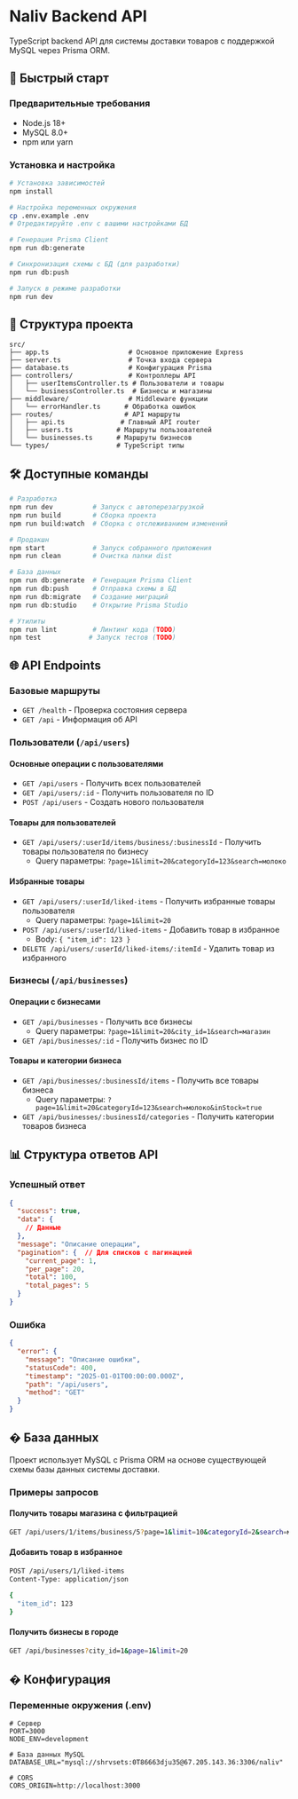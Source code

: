 # Naliv Backend API

TypeScript backend API для системы доставки товаров с поддержкой MySQL через Prisma ORM.

## 🚀 Быстрый старт

### Предварительные требования
- Node.js 18+
- MySQL 8.0+
- npm или yarn

### Установка и настройка
```bash
# Установка зависимостей
npm install

# Настройка переменных окружения
cp .env.example .env
# Отредактируйте .env с вашими настройками БД

# Генерация Prisma Client
npm run db:generate

# Синхронизация схемы с БД (для разработки)
npm run db:push

# Запуск в режиме разработки
npm run dev
```

## 📁 Структура проекта

```
src/
├── app.ts                    # Основное приложение Express
├── server.ts                 # Точка входа сервера
├── database.ts               # Конфигурация Prisma
├── controllers/              # Контроллеры API
│   ├── userItemsController.ts # Пользователи и товары
│   └── businessController.ts  # Бизнесы и магазины
├── middleware/               # Middleware функции
│   └── errorHandler.ts      # Обработка ошибок
├── routes/                  # API маршруты
│   ├── api.ts              # Главный API router
│   ├── users.ts           # Маршруты пользователей
│   └── businesses.ts      # Маршруты бизнесов
└── types/                 # TypeScript типы
```

## 🛠 Доступные команды

```bash
# Разработка
npm run dev          # Запуск с автоперезагрузкой
npm run build        # Сборка проекта
npm run build:watch  # Сборка с отслеживанием изменений

# Продакшн
npm start            # Запуск собранного приложения
npm run clean        # Очистка папки dist

# База данных
npm run db:generate  # Генерация Prisma Client
npm run db:push      # Отправка схемы в БД
npm run db:migrate   # Создание миграций
npm run db:studio    # Открытие Prisma Studio

# Утилиты
npm run lint         # Линтинг кода (TODO)
npm test            # Запуск тестов (TODO)
```

## 🌐 API Endpoints

### Базовые маршруты
- `GET /health` - Проверка состояния сервера
- `GET /api` - Информация об API

### Пользователи (`/api/users`)

#### Основные операции с пользователями
- `GET /api/users` - Получить всех пользователей
- `GET /api/users/:id` - Получить пользователя по ID
- `POST /api/users` - Создать нового пользователя

#### Товары для пользователей
- `GET /api/users/:userId/items/business/:businessId` - Получить товары пользователя по бизнесу
  - Query параметры: `?page=1&limit=20&categoryId=123&search=молоко`

#### Избранные товары
- `GET /api/users/:userId/liked-items` - Получить избранные товары пользователя
  - Query параметры: `?page=1&limit=20`
- `POST /api/users/:userId/liked-items` - Добавить товар в избранное
  - Body: `{ "item_id": 123 }`
- `DELETE /api/users/:userId/liked-items/:itemId` - Удалить товар из избранного

### Бизнесы (`/api/businesses`)

#### Операции с бизнесами
- `GET /api/businesses` - Получить все бизнесы
  - Query параметры: `?page=1&limit=20&city_id=1&search=магазин`
- `GET /api/businesses/:id` - Получить бизнес по ID

#### Товары и категории бизнеса
- `GET /api/businesses/:businessId/items` - Получить все товары бизнеса
  - Query параметры: `?page=1&limit=20&categoryId=123&search=молоко&inStock=true`
- `GET /api/businesses/:businessId/categories` - Получить категории товаров бизнеса

## 📊 Структура ответов API

### Успешный ответ
```json
{
  "success": true,
  "data": {
    // Данные
  },
  "message": "Описание операции",
  "pagination": {  // Для списков с пагинацией
    "current_page": 1,
    "per_page": 20,
    "total": 100,
    "total_pages": 5
  }
}
```

### Ошибка
```json
{
  "error": {
    "message": "Описание ошибки",
    "statusCode": 400,
    "timestamp": "2025-01-01T00:00:00.000Z",
    "path": "/api/users",
    "method": "GET"
  }
}
```

## �️ База данных

Проект использует MySQL с Prisma ORM на основе существующей схемы базы данных системы доставки.

### Примеры запросов

#### Получить товары магазина с фильтрацией
```bash
GET /api/users/1/items/business/5?page=1&limit=10&categoryId=2&search=молоко
```

#### Добавить товар в избранное
```bash
POST /api/users/1/liked-items
Content-Type: application/json

{
  "item_id": 123
}
```

#### Получить бизнесы в городе
```bash
GET /api/businesses?city_id=1&page=1&limit=20
```

## � Конфигурация

### Переменные окружения (.env)
```env
# Сервер
PORT=3000
NODE_ENV=development

# База данных MySQL
DATABASE_URL="mysql://shrvsets:0T86663dju35@67.205.143.36:3306/naliv"

# CORS
CORS_ORIGIN=http://localhost:3000
```
